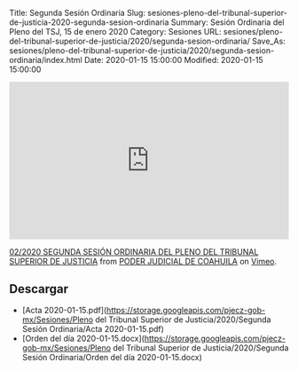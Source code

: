Title: Segunda Sesión Ordinaria
Slug: sesiones-pleno-del-tribunal-superior-de-justicia-2020-segunda-sesion-ordinaria
Summary: Sesión Ordinaria del Pleno del TSJ, 15 de enero 2020
Category: Sesiones
URL: sesiones/pleno-del-tribunal-superior-de-justicia/2020/segunda-sesion-ordinaria/
Save_As: sesiones/pleno-del-tribunal-superior-de-justicia/2020/segunda-sesion-ordinaria/index.html
Date: 2020-01-15 15:00:00
Modified: 2020-01-15 15:00:00


<div style="padding:56.25% 0 0 0;position:relative;"><iframe src="https://player.vimeo.com/video/385029209" style="position:absolute;top:0;left:0;width:100%;height:100%;" frameborder="0" allow="autoplay; fullscreen" allowfullscreen></iframe></div><script src="https://player.vimeo.com/api/player.js"></script>
<p><a href="https://vimeo.com/385029209">02/2020 SEGUNDA SESI&Oacute;N ORDINARIA DEL PLENO DEL TRIBUNAL SUPERIOR DE JUSTICIA</a> from <a href="https://vimeo.com/user103229504">PODER JUDICIAL DE COAHUILA</a> on <a href="https://vimeo.com">Vimeo</a>.</p>



## Descargar


* [Acta 2020-01-15.pdf](https://storage.googleapis.com/pjecz-gob-mx/Sesiones/Pleno del Tribunal Superior de Justicia/2020/Segunda Sesión Ordinaria/Acta 2020-01-15.pdf)
* [Orden del día 2020-01-15.docx](https://storage.googleapis.com/pjecz-gob-mx/Sesiones/Pleno del Tribunal Superior de Justicia/2020/Segunda Sesión Ordinaria/Orden del día 2020-01-15.docx)


